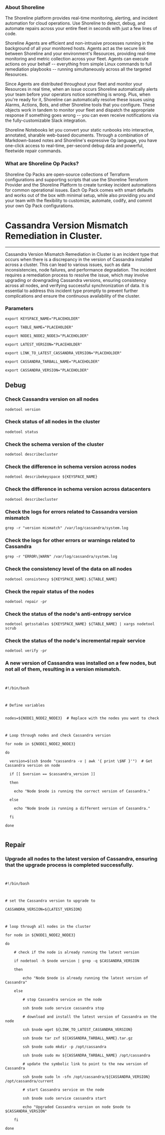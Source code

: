 
### About Shoreline
The Shoreline platform provides real-time monitoring, alerting, and incident automation for cloud operations. Use Shoreline to detect, debug, and automate repairs across your entire fleet in seconds with just a few lines of code.

Shoreline Agents are efficient and non-intrusive processes running in the background of all your monitored hosts. Agents act as the secure link between Shoreline and your environment's Resources, providing real-time monitoring and metric collection across your fleet. Agents can execute actions on your behalf -- everything from simple Linux commands to full remediation playbooks -- running simultaneously across all the targeted Resources.

Since Agents are distributed throughout your fleet and monitor your Resources in real time, when an issue occurs Shoreline automatically alerts your team before your operators notice something is wrong. Plus, when you're ready for it, Shoreline can automatically resolve these issues using Alarms, Actions, Bots, and other Shoreline tools that you configure. These objects work in tandem to monitor your fleet and dispatch the appropriate response if something goes wrong -- you can even receive notifications via the fully-customizable Slack integration.

Shoreline Notebooks let you convert your static runbooks into interactive, annotated, sharable web-based documents. Through a combination of Markdown-based notes and Shoreline's expressive Op language, you have one-click access to real-time, per-second debug data and powerful, fleetwide repair commands.

### What are Shoreline Op Packs?
Shoreline Op Packs are open-source collections of Terraform configurations and supporting scripts that use the Shoreline Terraform Provider and the Shoreline Platform to create turnkey incident automations for common operational issues. Each Op Pack comes with smart defaults and works out of the box with minimal setup, while also providing you and your team with the flexibility to customize, automate, codify, and commit your own Op Pack configurations.

# Cassandra Version Mismatch Remediation in Cluster.
---

Cassandra Version Mismatch Remediation in Cluster is an incident type that occurs when there is a discrepancy in the version of Cassandra installed across a cluster. This can lead to various issues, such as data inconsistencies, node failures, and performance degradation. The incident requires a remediation process to resolve the issue, which may involve upgrading or downgrading Cassandra versions, ensuring consistency across all nodes, and verifying successful synchronization of data. It is essential to address this incident type promptly to prevent further complications and ensure the continuous availability of the cluster.

### Parameters
```shell
export KEYSPACE_NAME="PLACEHOLDER"

export TABLE_NAME="PLACEHOLDER"

export NODE1_NODE2_NODE3="PLACEHOLDER"

export LATEST_VERSION="PLACEHOLDER"

export LINK_TO_LATEST_CASSANDRA_VERSION="PLACEHOLDER"

export CASSANDRA_TARBALL_NAME="PLACEHOLDER"

export CASSANDRA_VERSION="PLACEHOLDER"
```

## Debug

### Check Cassandra version on all nodes
```shell
nodetool version
```

### Check status of all nodes in the cluster
```shell
nodetool status
```

### Check the schema version of the cluster
```shell
nodetool describecluster
```

### Check the difference in schema version across nodes
```shell
nodetool describekeyspace ${KEYSPACE_NAME}
```

### Check the difference in schema version across datacenters
```shell
nodetool describecluster
```

### Check the logs for errors related to Cassandra version mismatch
```shell
grep -r "version mismatch" /var/log/cassandra/system.log
```

### Check the logs for other errors or warnings related to Cassandra
```shell
grep -r "ERROR\|WARN" /var/log/cassandra/system.log
```

### Check the consistency level of the data on all nodes
```shell
nodetool consistency ${KEYSPACE_NAME}.${TABLE_NAME}
```

### Check the repair status of the nodes
```shell
nodetool repair -pr
```

### Check the status of the node's anti-entropy service
```shell
nodetool getsstables ${KEYSPACE_NAME} ${TABLE_NAME} | xargs nodetool scrub
```

### Check the status of the node's incremental repair service
```shell
nodetool verify -pr
```

### A new version of Cassandra was installed on a few nodes, but not all of them, resulting in a version mismatch.
```shell


#!/bin/bash



# Define variables


nodes=${NODE1_NODE2_NODE3}  # Replace with the nodes you want to check



# Loop through nodes and check Cassandra version

for node in ${NODE1_NODE2_NODE3}

do

  version=$(ssh $node "cassandra -v | awk '{ print \$NF }'")  # Get Cassandra version on node

  if [[ $version == $cassandra_version ]]

  then

    echo "Node $node is running the correct version of Cassandra."

  else

    echo "Node $node is running a different version of Cassandra."

  fi

done


```

## Repair

### Upgrade all nodes to the latest version of Cassandra, ensuring that the upgrade process is completed successfully.
```shell


#!/bin/bash



# set the Cassandra version to upgrade to

CASSANDRA_VERSION=${LATEST_VERSION}



# loop through all nodes in the cluster

for node in ${NODE1_NODE2_NODE3}

do

    # check if the node is already running the latest version

    if nodetool -h $node version | grep -q $CASSANDRA_VERSION

    then

        echo "Node $node is already running the latest version of Cassandra"

    else

        # stop Cassandra service on the node

        ssh $node sudo service cassandra stop

        # download and install the latest version of Cassandra on the node

        ssh $node wget ${LINK_TO_LATEST_CASSANDRA_VERSION}

        ssh $node tar zxf ${CASSANDRA_TARBALL_NAME}.tar.gz

        ssh $node sudo mkdir -p /opt/cassandra

        ssh $node sudo mv ${CASSANDRA_TARBALL_NAME} /opt/cassandra

        # update the symbolic link to point to the new version of Cassandra

        ssh $node sudo ln -sfn /opt/cassandra/${CASSANDRA_VERSION} /opt/cassandra/current

        # start Cassandra service on the node

        ssh $node sudo service cassandra start

        echo "Upgraded Cassandra version on node $node to $CASSANDRA_VERSION"

    fi

done


```